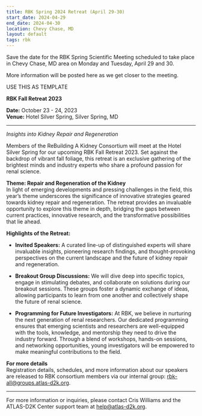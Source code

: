 ```yaml
---
title: RBK Spring 2024 Retreat (April 29-30)
start_date: 2024-04-29
end_date: 2024-04-30
location: Chevy Chase, MD
layout: default
tags: rbk
---
```


Save the date for the RBK Spring Scientific Meeting scheduled to take place in Chevy Chase, MD area on Monday and Tuesday, April 29 and 30.

More information will be posted here as we get closer to the meeting.

USE THIS AS TEMPLATE

**RBK Fall Retreat 2023**

**Date:** October 23 - 24, 2023  
**Venue:** Hotel Silver Spring, Silver Spring, MD

---

*Insights into Kidney Repair and Regeneration*

Members of the ReBuilding A Kidney Consortium will meet at the Hotel Silver Spring for our upcoming RBK Fall Retreat 2023. Set against the backdrop of vibrant fall foliage, this retreat is an exclusive gathering of the brightest minds and industry experts who share a profound passion for renal science.

**Theme: Repair and Regeneration of the Kidney**  
In light of emerging developments and pressing challenges in the field, this year’s theme underscores the significance of innovative strategies geared towards kidney repair and regeneration. The retreat provides an invaluable opportunity to explore this theme in depth, bridging the gaps between current practices, innovative research, and the transformative possibilities that lie ahead.

**Highlights of the Retreat:**

- **Invited Speakers:** A curated line-up of distinguished experts will share invaluable insights, pioneering research findings, and thought-provoking perspectives on the current landscape and the future of kidney repair and regeneration.

- **Breakout Group Discussions:** We will dive deep into specific topics, engage in stimulating debates, and collaborate on solutions during our breakout sessions. These groups foster a dynamic exchange of ideas, allowing participants to learn from one another and collectively shape the future of renal science.

- **Programming for Future Investigators:** At RBK, we believe in nurturing the next generation of renal researchers. Our dedicated programming ensures that emerging scientists and researchers are well-equipped with the tools, knowledge, and mentorship they need to drive the industry forward. Through a blend of workshops, hands-on sessions, and networking opportunities, young investigators will be empowered to make meaningful contributions to the field.

**For more details**  
Registration details, schedules, and more information about our speakers are released to RBK consortium members via our internal group: rbk-all@groups.atlas-d2k.org.

---

For more information or inquiries, please contact Cris Williams and the ATLAS-D2K Center support team at [help@atlas-d2k.org](mailto:help@atlas-d2k.org).

